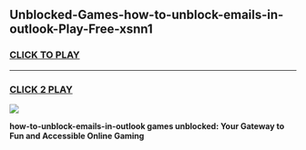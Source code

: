 
## Unblocked-Games-how-to-unblock-emails-in-outlook-Play-Free-xsnn1
<h3>
<a href="https://premium76.site?title=how-to-unblock-emails-in-outlook&ref=12A">CLICK TO PLAY</a></h3>
<hr>

<h3>
<a href="https://premium76.site?title=how-to-unblock-emails-in-outlook&ref=12A">CLICK 2 PLAY</a>
  
</h3>

<a href="https://premium76.site?title=how-to-unblock-emails-in-outlook&ref=12A"><img src="https://clearcache.store/games.png"></a>


**how-to-unblock-emails-in-outlook games unblocked: Your Gateway to Fun and Accessible Online Gaming**
